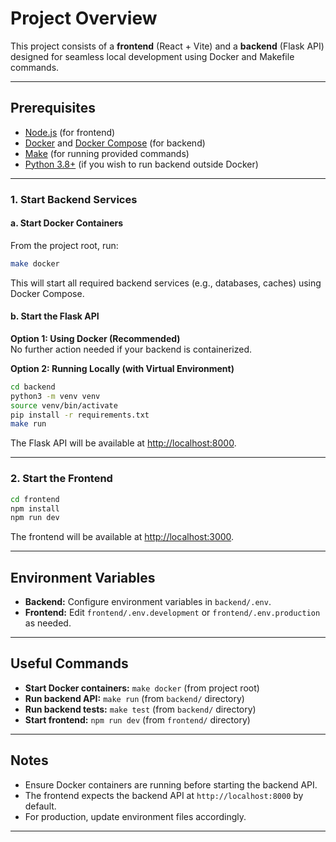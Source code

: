 # Project Overview

This project consists of a **frontend** (React + Vite) and a **backend** (Flask API) designed for seamless local development using Docker and Makefile commands.

---

## Prerequisites

- [Node.js](https://nodejs.org/) (for frontend)
- [Docker](https://www.docker.com/) and [Docker Compose](https://docs.docker.com/compose/) (for backend)
- [Make](https://www.gnu.org/software/make/) (for running provided commands)
- [Python 3.8+](https://www.python.org/) (if you wish to run backend outside Docker)

---

### 1. Start Backend Services

#### a. Start Docker Containers

From the project root, run:

```sh
make docker
```

This will start all required backend services (e.g., databases, caches) using Docker Compose.

#### b. Start the Flask API

**Option 1: Using Docker (Recommended)**  
No further action needed if your backend is containerized.

**Option 2: Running Locally (with Virtual Environment)**

```sh
cd backend
python3 -m venv venv
source venv/bin/activate
pip install -r requirements.txt
make run
```

The Flask API will be available at [http://localhost:8000](http://localhost:8000).

---

### 2. Start the Frontend

```sh
cd frontend
npm install
npm run dev
```

The frontend will be available at [http://localhost:3000](http://localhost:3000).

---

## Environment Variables

- **Backend:** Configure environment variables in `backend/.env`.
- **Frontend:** Edit `frontend/.env.development` or `frontend/.env.production` as needed.

---

## Useful Commands

- **Start Docker containers:** `make docker` (from project root)
- **Run backend API:** `make run` (from `backend/` directory)
- **Run backend tests:** `make test` (from `backend/` directory)
- **Start frontend:** `npm run dev` (from `frontend/` directory)

---

## Notes

- Ensure Docker containers are running before starting the backend API.
- The frontend expects the backend API at `http://localhost:8000` by default.
- For production, update environment files accordingly.

---
